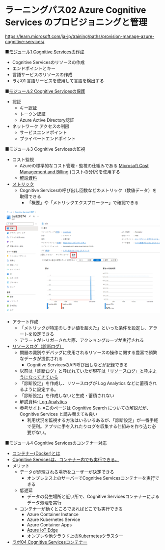 # ラーニングパス02 Azure Cognitive Services のプロビジョニングと管理

https://learn.microsoft.com/ja-jp/training/paths/provision-manage-azure-cognitive-services/

■[モジュール1 Cognitive Servicesの作成](lp02-m01.md)

- Cognitive Servicesのリソースの作成
- エンドポイントとキー
- 言語サービスのリソースの作成
- ラボ01 言語サービスを使用して言語を検出する

■[モジュール2 Cognitive Servicesの保護](lp02-m02.md)

- 認証
  - キー認証
  - トークン認証
  - Azure Active Directory認証
- ネットワーク アクセスの制限
  - サービスエンドポイント
  - プライベートエンドポイント

<!--
- [ラボ02 Cognitive Service + Key Vault](lab02.md)
-->

■モジュール3 Cognitive Servicesの監視

- コスト監視
  - Azureの標準的なコスト管理・監視の仕組みである [Microsoft Cost Management and Billing](https://learn.microsoft.com/ja-jp/azure/cost-management-billing/cost-management-billing-overview) (コストの分析)を使用する
  - [解説資料](../AZ-304/mod12-01-cost-management.md)
- [メトリック](https://learn.microsoft.com/ja-jp/azure/search/monitor-azure-cognitive-search#monitor-metrics)
  - Cognitive Servicesの呼び出し回数などのメトリック（数値データ）を取得できる
    - 「概要」や「メトリックエクスプローラー」で確認できる

![](images/ss-2023-04-05-09-17-47.png)

- アラート作成
  - 「メトリックが特定のしきい値を超えた」といった条件を設定し、アラートを設定できる
  - アラートがトリガーされた際、アクショングループが実行される
- [リソースログ（診断ログ）](https://learn.microsoft.com/ja-jp/azure/cognitive-services/diagnostic-logging)
  - 問題の識別やデバッグに使用されるリソースの操作に関する豊富で頻繁なデータが提供される
    - Cognitive ServicesのAPI呼び出しなどが記録できる
  - [以前は「診断ログ」と呼ばれていたが現在は「リソースログ」と呼ぶようになってきている](https://learn.microsoft.com/ja-jp/azure/azure-monitor/essentials/resource-logs-schema)
  - 「診断設定」を作成し、リソースログが Log Analytics などに蓄積されるように設定する。
  - 「診断設定」を作成しないと生成・蓄積されない
  - 解説資料: [Log Analytics](../log-analytics/log-analytics.md)
  - [参考サイト](https://blog.johtani.info/blog/2020/05/26/logging-azure-search-request/) ※このページは Cognitive Search についての解説だが、Cognitive Services と読み替えても良い
    - 利用状況を監視する方法はいろいろあるが、「診断設定」が一番手軽で便利。アプリに手を入れたりログを収集する仕組みを作り込む必要がない。

■モジュール4 Cognitive Servicesのコンテナー対応

- [コンテナー(Docker)とは](../AZ-400/mod15.md)
- [Cognitive Servicesは、コンテナー内でも実行できる。](https://learn.microsoft.com/ja-jp/azure/cognitive-services/cognitive-services-container-support)
- メリット
  - データが処理される場所をユーザーが決定できる
    - オンプレミス上のサーバーでCognitive Servicesコンテナーを実行できる
  - 低遅延
    - データの発生場所と近い所で、Cognitive Servicesコンテナーによるデータ処理を実行
  - コンテナーが動くところであればどこでも実行できる
    - Azure Container Instance
    - Azure Kubernetes Service
    - Azure Container Apps
    - [Azure IoT Edge](../AZ-305/sql-edge.md)
    - オンプレや他クラウド上のKubernetesクラスター
- [ラボ04 Cognitive Servicesコンテナー](lab04.md)


